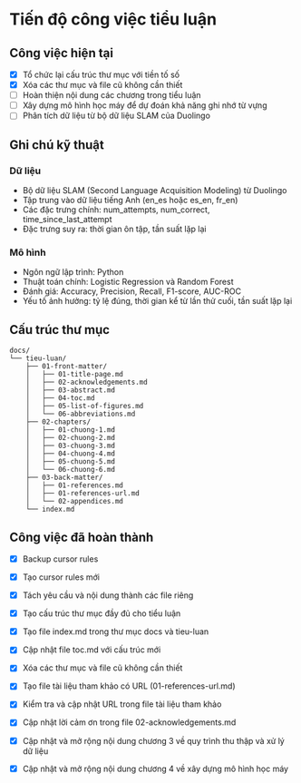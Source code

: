 # Tiến độ công việc tiểu luận

## Công việc hiện tại

-   [x] Tổ chức lại cấu trúc thư mục với tiền tố số
-   [x] Xóa các thư mục và file cũ không cần thiết
-   [ ] Hoàn thiện nội dung các chương trong tiểu luận
-   [ ] Xây dựng mô hình học máy để dự đoán khả năng ghi nhớ từ vựng
-   [ ] Phân tích dữ liệu từ bộ dữ liệu SLAM của Duolingo

## Ghi chú kỹ thuật

### Dữ liệu

-   Bộ dữ liệu SLAM (Second Language Acquisition Modeling) từ Duolingo
-   Tập trung vào dữ liệu tiếng Anh (en_es hoặc es_en, fr_en)
-   Các đặc trưng chính: num_attempts, num_correct, time_since_last_attempt
-   Đặc trưng suy ra: thời gian ôn tập, tần suất lặp lại

### Mô hình

-   Ngôn ngữ lập trình: Python
-   Thuật toán chính: Logistic Regression và Random Forest
-   Đánh giá: Accuracy, Precision, Recall, F1-score, AUC-ROC
-   Yếu tố ảnh hưởng: tỷ lệ đúng, thời gian kể từ lần thử cuối, tần suất lặp lại

## Cấu trúc thư mục

```
docs/
└── tieu-luan/
    ├── 01-front-matter/
    │   ├── 01-title-page.md
    │   ├── 02-acknowledgements.md
    │   ├── 03-abstract.md
    │   ├── 04-toc.md
    │   ├── 05-list-of-figures.md
    │   └── 06-abbreviations.md
    ├── 02-chapters/
    │   ├── 01-chuong-1.md
    │   ├── 02-chuong-2.md
    │   ├── 03-chuong-3.md
    │   ├── 04-chuong-4.md
    │   ├── 05-chuong-5.md
    │   └── 06-chuong-6.md
    ├── 03-back-matter/
    │   ├── 01-references.md
    │   ├── 01-references-url.md
    │   └── 02-appendices.md
    └── index.md
```

## Công việc đã hoàn thành

-   [x] Backup cursor rules
-   [x] Tạo cursor rules mới
-   [x] Tách yêu cầu và nội dung thành các file riêng
-   [x] Tạo cấu trúc thư mục đầy đủ cho tiểu luận
-   [x] Tạo file index.md trong thư mục docs và tieu-luan
-   [x] Cập nhật file toc.md với cấu trúc mới
-   [x] Xóa các thư mục và file cũ không cần thiết
-   [x] Tạo file tài liệu tham khảo có URL (01-references-url.md)
-   [x] Kiểm tra và cập nhật URL trong file tài liệu tham khảo
-   [x] Cập nhật lời cảm ơn trong file 02-acknowledgements.md
-   [x] Cập nhật và mở rộng nội dung chương 3 về quy trình thu thập và xử lý dữ liệu
-   [x] Cập nhật và mở rộng nội dung chương 4 về xây dựng mô hình học máy


